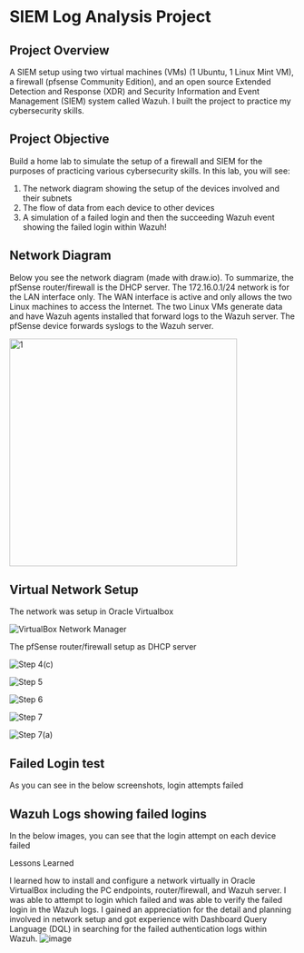 <h1> SIEM Log Analysis Project </h1>

<h2> Project Overview </h2>

A SIEM setup using two virtual machines (VMs) (1 Ubuntu, 1 Linux Mint VM), a firewall (pfsense Community Edition), and an open source Extended Detection and Response (XDR) and Security Information and Event Management (SIEM) system called Wazuh. I built the project to practice my cybersecurity skills. 

<h2> Project Objective </h2>

Build a home lab to simulate the setup of a firewall and SIEM for the purposes of practicing various cybersecurity skills. In this lab, you will see:

1. The network diagram showing the setup of the devices involved and their subnets
2. The flow of data from each device to other devices
3. A simulation of a failed login and then the succeeding Wazuh event showing the failed login within Wazuh!

<h2> Network Diagram </h2>

Below you see the network diagram (made with draw.io). To summarize, the pfSense router/firewall is the DHCP server. The 172.16.0.1/24 network is for the LAN interface only. The WAN interface is active and only allows the two Linux machines to access the Internet. The two Linux VMs generate data and have Wazuh agents installed that forward logs to the Wazuh server. The pfSense device forwards syslogs to the Wazuh server. 

<img width="401" alt="1" src="https://github.com/user-attachments/assets/95b9090b-fdc2-45d7-8893-67ec7ddcb0f5" />

<h2> Virtual Network Setup </h2>

The network was setup in Oracle Virtualbox

![VirtualBox Network Manager](https://github.com/user-attachments/assets/e397f62b-7754-4b78-a39a-f610da825067)

The pfSense router/firewall setup as DHCP server

![Step 4(c)](https://github.com/user-attachments/assets/584ef296-38b6-43e0-b70a-b4d8ef310663)

![Step 5](https://github.com/user-attachments/assets/6326339c-e49f-4fa3-b0d9-e86b609eb24d)

![Step 6](https://github.com/user-attachments/assets/80f98af9-2e54-400c-9a62-722a43f88dfa)

![Step 7](https://github.com/user-attachments/assets/67cebe96-98e4-4760-a841-0a71f1435528)

![Step 7(a)](https://github.com/user-attachments/assets/e12db965-0ae6-48ec-86d9-c18db733cdef)


<h2> Failed Login test </h2>

As you can see in the below screenshots, login attempts failed



<h2> Wazuh Logs showing failed logins </h2>

In the below images, you can see that the login attempt on each device failed

Lessons Learned

I learned how to install and configure a network virtually in Oracle VirtualBox including the PC endpoints, router/firewall, and Wazuh server. I was able to attempt to login which failed and was able to verify the failed login in the Wazuh logs. I gained an appreciation for the detail and planning involved in network setup and got experience with Dashboard Query Language (DQL) in searching for the failed authentication logs within Wazuh. 
![image](https://github.com/user-attachments/assets/e316fdfa-f725-4393-ba77-b78f929a77f3)


